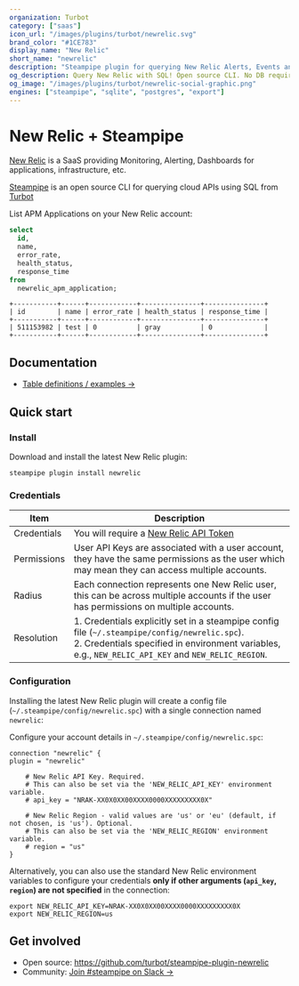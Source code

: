 ```yaml
---
organization: Turbot
category: ["saas"]
icon_url: "/images/plugins/turbot/newrelic.svg"
brand_color: "#1CE783"
display_name: "New Relic"
short_name: "newrelic"
description: "Steampipe plugin for querying New Relic Alerts, Events and other resources."
og_description: Query New Relic with SQL! Open source CLI. No DB required.
og_image: "/images/plugins/turbot/newrelic-social-graphic.png"
engines: ["steampipe", "sqlite", "postgres", "export"]
---
```


# New Relic + Steampipe

[New Relic](https://newrelic.com/) is a SaaS providing Monitoring, Alerting, Dashboards for applications, infrastructure, etc.

[Steampipe](https://steampipe.io/) is an open source CLI for querying cloud APIs using SQL from [Turbot](https://turbot.com/)

List APM Applications on your New Relic account:

```sql
select
  id,
  name,
  error_rate,
  health_status,
  response_time
from
  newrelic_apm_application;
```

```
+-----------+------+------------+---------------+---------------+
| id        | name | error_rate | health_status | response_time |
+-----------+------+------------+---------------+---------------+
| 511153982 | test | 0          | gray          | 0             |
+-----------+------+------------+---------------+---------------+
```

## Documentation

- [Table definitions / examples →](https://hub.steampipe.io/plugins/turbot/newrelic/tables)

## Quick start

### Install

Download and install the latest New Relic plugin:

```shell
steampipe plugin install newrelic
```

### Credentials

| Item | Description                                                                                                                                                                                              |
| ---- |----------------------------------------------------------------------------------------------------------------------------------------------------------------------------------------------------------|
| Credentials | You will require a [New Relic API Token](https://docs.newrelic.com/docs/apis/intro-apis/new-relic-api-keys)                                                                                               |
| Permissions | User API Keys are associated with a user account, they have the same permissions as the user which may mean they can access multiple accounts.                                                              |
| Radius | Each connection represents one New Relic user, this can be across multiple accounts if the user has permissions on multiple accounts. |                                                                    |
| Resolution | 1. Credentials explicitly set in a steampipe config file (`~/.steampipe/config/newrelic.spc`).<br />2. Credentials specified in environment variables, e.g., `NEW_RELIC_API_KEY` and `NEW_RELIC_REGION`. |

### Configuration

Installing the latest New Relic plugin will create a config file (`~/.steampipe/config/newrelic.spc`) with a single connection named `newrelic`:

Configure your account details in `~/.steampipe/config/newrelic.spc`:

```hcl
connection "newrelic" {
plugin = "newrelic"

    # New Relic API Key. Required.
    # This can also be set via the 'NEW_RELIC_API_KEY' environment variable.
    # api_key = "NRAK-XX0X0XX00XXXX0000XXXXXXXXX0X"

    # New Relic Region - valid values are 'us' or 'eu' (default, if not chosen, is 'us'). Optional.
    # This can also be set via the 'NEW_RELIC_REGION' environment variable.
    # region = "us"
}
```

Alternatively, you can also use the standard New Relic environment variables to configure your credentials **only if other arguments (`api_key`, `region`) are not specified** in the connection:

```shell
export NEW_RELIC_API_KEY=NRAK-XX0X0XX00XXXX0000XXXXXXXXX0X
export NEW_RELIC_REGION=us
```

## Get involved

- Open source: https://github.com/turbot/steampipe-plugin-newrelic
- Community: [Join #steampipe on Slack →](https://turbot.com/community/join)
